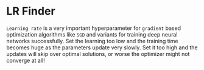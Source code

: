 # LR Finder
`Learning rate` is a very important hyperparameter for `gradient` based optimization algorithms like `SGD` and variants for 
training deep neural networks successfully.  Set the learning too low and the training time becomes huge as the parameters update very slowly. Set it too high and the updates will skip over optimal solutions, or worse the optimizer might not converge at all!

